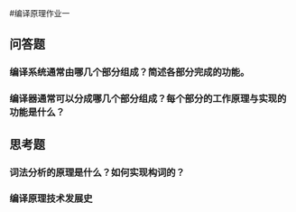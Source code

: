 #编译原理作业一
## 问答题
### 编译系统通常由哪几个部分组成？简述各部分完成的功能。
### 编译器通常可以分成哪几个部分组成？每个部分的工作原理与实现的功能是什么？


## 思考题 
### 词法分析的原理是什么？如何实现构词的？
### 编译原理技术发展史